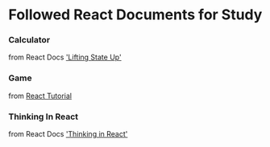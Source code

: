 # Followed React Documents for Study

### Calculator
from React Docs ['Lifting State Up'](https://reactjs.org/docs/lifting-state-up.html)

### Game
from [React Tutorial](https://reactjs.org/tutorial/tutorial.html)

### Thinking In React
from React Docs ['Thinking in React'](https://reactjs.org/docs/thinking-in-react.html)